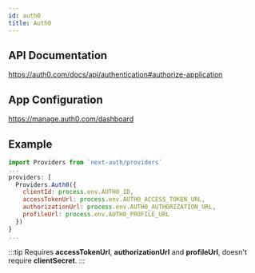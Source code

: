 ```yaml
---
id: auth0
title: Auth0
---
```


## API Documentation

https://auth0.com/docs/api/authentication#authorize-application

## App Configuration

https://manage.auth0.com/dashboard

## Example

```js
import Providers from `next-auth/providers`
...
providers: [
  Providers.Auth0({
    clientId: process.env.AUTH0_ID,
    accessTokenUrl: process.env.AUTH0_ACCESS_TOKEN_URL,
    authorizationUrl: process.env.AUTH0_AUTHORIZATION_URL,
    profileUrl: process.env.AUTH0_PROFILE_URL
  })
}
...
```

:::tip
Requires **accessTokenUrl**, **authorizationUrl** and **profileUrl**, doesn't require **clientSecret**.
:::
